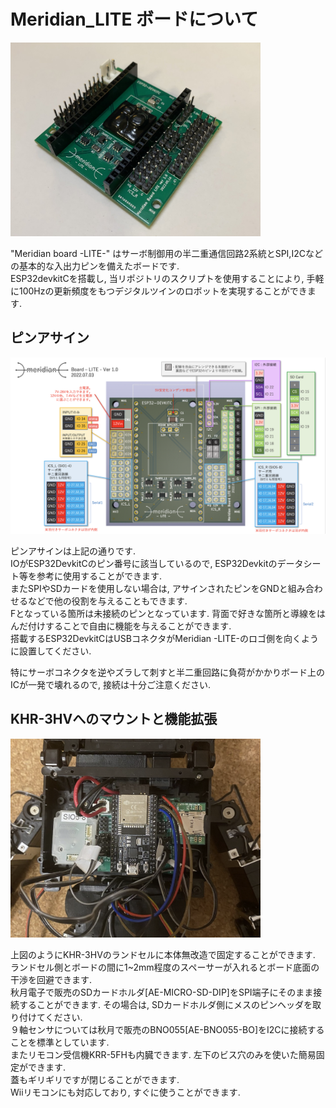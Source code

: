 Meridian_LITE ボードについて
===

<img width="400" alt="bpard" src="./images/Meridian_LITE_Board.jpg">

"Meridian board -LITE-" はサーボ制御用の半二重通信回路2系統とSPI,I2Cなどの基本的な入出力ピンを備えたボードです.  
ESP32devkitCを搭載し, 当リポジトリのスクリプトを使用することにより, 手軽に100Hzの更新頻度をもつデジタルツインのロボットを実現することができます.  

## ピンアサイン

<img width="800" alt="lite_pinassign" src="images/Meridian_Board_LITE_pinassign.png">

ピンアサインは上記の通りです.  
IOがESP32DevkitCのピン番号に該当しているので, ESP32Devkitのデータシート等を参考に使用することができます.  
またSPIやSDカードを使用しない場合は, アサインされたピンをGNDと組み合わせるなどで他の役割を与えることもできます.  
Fとなっている箇所は未接続のピンとなっています. 背面で好きな箇所と導線をはんだ付けすることで自由に機能を与えることができます.  
搭載するESP32DevkitCはUSBコネクタがMeridian -LITE-のロゴ側を向くように設置してください.  

特にサーボコネクタを逆やズラして刺すと半二重回路に負荷がかかりボード上のICが一発で壊れるので, 接続は十分ご注意ください.  

## KHR-3HVへのマウントと機能拡張

<img width="400" alt="SS 2267" src="./images/Meridian_LITE_Mount_KHR3.png">

上図のようにKHR-3HVのランドセルに本体無改造で固定することができます.  
ランドセル側とボードの間に1~2mm程度のスペーサーが入れるとボード底面の干渉を回避できます.  
秋月電子で販売のSDカードホルダ[AE-MICRO-SD-DIP]をSPI端子にそのまま接続することができます. その場合は, SDカードホルダ側にメスのピンヘッダを取り付けてください.  
９軸センサについては秋月で販売のBNO055[AE-BNO055-BO]をI2Cに接続することを標準としています.  
またリモコン受信機KRR-5FHも内臓できます. 左下のビス穴のみを使いた簡易固定ができます.  
蓋もギリギリですが閉じることができます.  
Wiiリモコンにも対応しており, すぐに使うことができます.  
